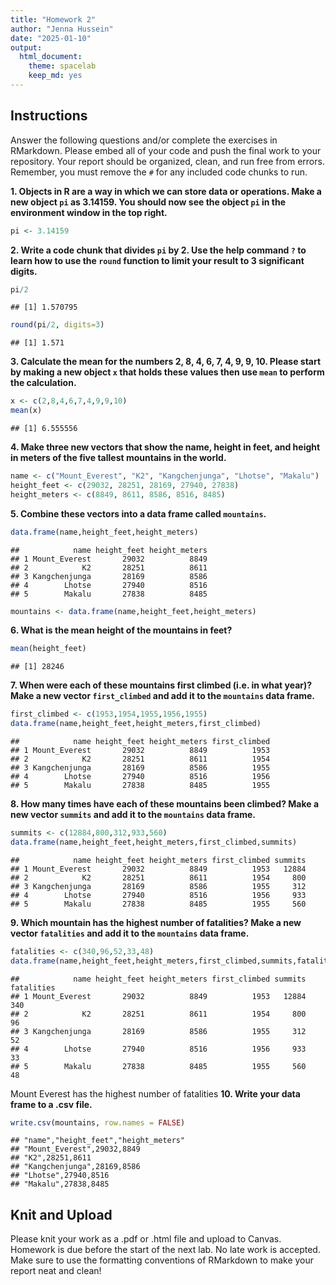 ```yaml
---
title: "Homework 2"
author: "Jenna Hussein"
date: "2025-01-10"
output:
  html_document: 
    theme: spacelab
    keep_md: yes
---
```


## Instructions
Answer the following questions and/or complete the exercises in RMarkdown. Please embed all of your code and push the final work to your repository. Your report should be organized, clean, and run free from errors. Remember, you must remove the `#` for any included code chunks to run.  

**1. Objects in R are a way in which we can store data or operations. Make a new object `pi` as 3.14159. You should now see the object `pi` in the environment window in the top right.** 

``` r
pi <- 3.14159
```

**2. Write a code chunk that divides `pi` by 2. Use the help command `?` to learn how to use the `round` function to limit your result to 3 significant digits.**  

``` r
pi/2
```

```
## [1] 1.570795
```

``` r
round(pi/2, digits=3)
```

```
## [1] 1.571
```

**3. Calculate the mean for the numbers 2, 8, 4, 6, 7, 4, 9, 9, 10. Please start by making a new object `x` that holds these values then use `mean` to perform the calculation.**  

``` r
x <- c(2,8,4,6,7,4,9,9,10)
mean(x)
```

```
## [1] 6.555556
```

**4. Make three new vectors that show the name, height in feet, and height in meters of the five tallest mountains in the world.**

``` r
name <- c("Mount_Everest", "K2", "Kangchenjunga", "Lhotse", "Makalu")
height_feet <- c(29032, 28251, 28169, 27940, 27838)
height_meters <- c(8849, 8611, 8586, 8516, 8485)
```

**5. Combine these vectors into a data frame called `mountains`.**

``` r
data.frame(name,height_feet,height_meters)
```

```
##            name height_feet height_meters
## 1 Mount_Everest       29032          8849
## 2            K2       28251          8611
## 3 Kangchenjunga       28169          8586
## 4        Lhotse       27940          8516
## 5        Makalu       27838          8485
```

``` r
mountains <- data.frame(name,height_feet,height_meters)
```

**6. What is the mean height of the mountains in feet?**

``` r
mean(height_feet)
```

```
## [1] 28246
```

**7. When were each of these mountains first climbed (i.e. in what year)? Make a new vector `first_climbed` and add it to the `mountains` data frame.**

``` r
first_climbed <- c(1953,1954,1955,1956,1955)
data.frame(name,height_feet,height_meters,first_climbed)
```

```
##            name height_feet height_meters first_climbed
## 1 Mount_Everest       29032          8849          1953
## 2            K2       28251          8611          1954
## 3 Kangchenjunga       28169          8586          1955
## 4        Lhotse       27940          8516          1956
## 5        Makalu       27838          8485          1955
```

**8. How many times have each of these mountains been climbed? Make a new vector `summits` and add it to the `mountains` data frame.**

``` r
summits <- c(12884,800,312,933,560)
data.frame(name,height_feet,height_meters,first_climbed,summits)
```

```
##            name height_feet height_meters first_climbed summits
## 1 Mount_Everest       29032          8849          1953   12884
## 2            K2       28251          8611          1954     800
## 3 Kangchenjunga       28169          8586          1955     312
## 4        Lhotse       27940          8516          1956     933
## 5        Makalu       27838          8485          1955     560
```

**9. Which mountain has the highest number of fatalities? Make a new vector `fatalities` and add it to the `mountains` data frame.**

``` r
fatalities <- c(340,96,52,33,48)
data.frame(name,height_feet,height_meters,first_climbed,summits,fatalities)
```

```
##            name height_feet height_meters first_climbed summits fatalities
## 1 Mount_Everest       29032          8849          1953   12884        340
## 2            K2       28251          8611          1954     800         96
## 3 Kangchenjunga       28169          8586          1955     312         52
## 4        Lhotse       27940          8516          1956     933         33
## 5        Makalu       27838          8485          1955     560         48
```
Mount Everest has the highest number of fatalities
**10. Write your data frame to a .csv file.**

``` r
write.csv(mountains, row.names = FALSE)
```

```
## "name","height_feet","height_meters"
## "Mount_Everest",29032,8849
## "K2",28251,8611
## "Kangchenjunga",28169,8586
## "Lhotse",27940,8516
## "Makalu",27838,8485
```

## Knit and Upload
Please knit your work as a .pdf or .html file and upload to Canvas. Homework is due before the start of the next lab. No late work is accepted. Make sure to use the formatting conventions of RMarkdown to make your report neat and clean!  
